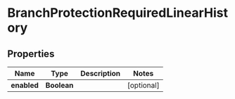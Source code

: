 

# BranchProtectionRequiredLinearHistory


## Properties

| Name | Type | Description | Notes |
|------------ | ------------- | ------------- | -------------|
|**enabled** | **Boolean** |  |  [optional] |



